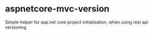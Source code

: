 # aspnetcore-mvc-version
Simple helper for asp.net core project initialization, when using rest api versioning
